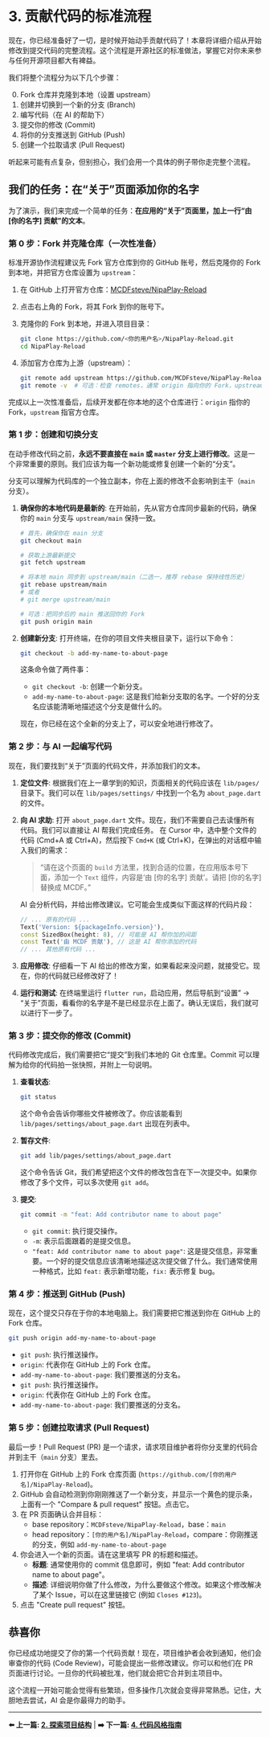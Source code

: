 # 3. 贡献代码的标准流程

现在，你已经准备好了一切，是时候开始动手贡献代码了！本章将详细介绍从开始修改到提交代码的完整流程。这个流程是开源社区的标准做法，掌握它对你未来参与任何开源项目都大有裨益。

我们将整个流程分为以下几个步骤：

0. Fork 仓库并克隆到本地（设置 upstream）
1. 创建并切换到一个新的分支 (Branch)
2. 编写代码（在 AI 的帮助下）
3. 提交你的修改 (Commit)
4. 将你的分支推送到 GitHub (Push)
5. 创建一个拉取请求 (Pull Request)

听起来可能有点复杂，但别担心，我们会用一个具体的例子带你走完整个流程。

## 我们的任务：在“关于”页面添加你的名字

为了演示，我们来完成一个简单的任务：**在应用的“关于”页面里，加上一行“由 [你的名字] 贡献”的文本**。

### 第 0 步：Fork 并克隆仓库（一次性准备）

标准开源协作流程建议先 Fork 官方仓库到你的 GitHub 账号，然后克隆你的 Fork 到本地，并把官方仓库设置为 `upstream`：

1. 在 GitHub 上打开官方仓库：[MCDFsteve/NipaPlay-Reload](https://github.com/MCDFsteve/NipaPlay-Reload)
2. 点击右上角的 Fork，将其 Fork 到你的账号下。
3. 克隆你的 Fork 到本地，并进入项目目录：

    ```bash
    git clone https://github.com/<你的用户名>/NipaPlay-Reload.git
    cd NipaPlay-Reload
    ```

4. 添加官方仓库为上游（upstream）：

    ```bash
    git remote add upstream https://github.com/MCDFsteve/NipaPlay-Reload.git
    git remote -v  # 可选：检查 remotes，通常 origin 指向你的 Fork，upstream 指向官方仓库
    ```

完成以上一次性准备后，后续开发都在你本地的这个仓库进行：`origin` 指你的 Fork，`upstream` 指官方仓库。

### 第 1 步：创建和切换分支

在动手修改代码之前，**永远不要直接在 `main` 或 `master` 分支上进行修改**。这是一个非常重要的原则。我们应该为每一个新功能或修复创建一个新的“分支”。

分支可以理解为代码库的一个独立副本，你在上面的修改不会影响到主干（`main` 分支）。

1. **确保你的本地代码是最新的**:
    在开始前，先从官方仓库同步最新的代码，确保你的 `main` 分支与 `upstream/main` 保持一致。

    ```bash
    # 首先，确保你在 main 分支
    git checkout main

    # 获取上游最新提交
    git fetch upstream

    # 将本地 main 同步到 upstream/main（二选一，推荐 rebase 保持线性历史）
    git rebase upstream/main
    # 或者
    # git merge upstream/main

    # 可选：把同步后的 main 推送回你的 Fork
    git push origin main
    ```

2. **创建新分支**:
    打开终端，在你的项目文件夹根目录下，运行以下命令：

    ```bash
    git checkout -b add-my-name-to-about-page
    ```

    这条命令做了两件事：
    * `git checkout -b`: 创建一个新分支。
    * `add-my-name-to-about-page`: 这是我们给新分支取的名字。一个好的分支名应该能清晰地描述这个分支是做什么的。

    现在，你已经在这个全新的分支上了，可以安全地进行修改了。

### 第 2 步：与 AI 一起编写代码

现在，我们要找到“关于”页面的代码文件，并添加我们的文本。

1. **定位文件**:
    根据我们在上一章学到的知识，页面相关的代码应该在 `lib/pages/` 目录下。我们可以在 `lib/pages/settings/` 中找到一个名为 `about_page.dart` 的文件。

2. **向 AI 求助**:
    打开 `about_page.dart` 文件。现在，我们不需要自己去读懂所有代码。我们可以直接让 AI 帮我们完成任务。
    在 Cursor 中，选中整个文件的代码 (Cmd+A 或 Ctrl+A)，然后按下 `Cmd+K` (或 Ctrl+K)，在弹出的对话框中输入我们的需求：

    > “请在这个页面的 `build` 方法里，找到合适的位置，在应用版本号下面，添加一个 `Text` 组件，内容是‘由 [你的名字] 贡献’。请把 [你的名字] 替换成 MCDF。”

    AI 会分析代码，并给出修改建议。它可能会生成类似下面这样的代码片段：

    ```dart
    // ... 原有的代码 ...
    Text('Version: ${packageInfo.version}'),
    const SizedBox(height: 8), // 可能是 AI 帮你加的间距
    const Text('由 MCDF 贡献'), // 这是 AI 帮你添加的代码
    // ... 其他原有代码 ...
    ```

3. **应用修改**:
    仔细看一下 AI 给出的修改方案，如果看起来没问题，就接受它。现在，你的代码就已经修改好了！

4. **运行和测试**:
    在终端里运行 `flutter run`，启动应用，然后导航到“设置” -> “关于”页面，看看你的名字是不是已经显示在上面了。确认无误后，我们就可以进行下一步了。

### 第 3 步：提交你的修改 (Commit)

代码修改完成后，我们需要把它“提交”到我们本地的 Git 仓库里。Commit 可以理解为给你的代码拍一张快照，并附上一句说明。

1. **查看状态**:

    ```bash
    git status
    ```

    这个命令会告诉你哪些文件被修改了。你应该能看到 `lib/pages/settings/about_page.dart` 出现在列表中。

2. **暂存文件**:

    ```bash
    git add lib/pages/settings/about_page.dart
    ```

    这个命令告诉 Git，我们希望把这个文件的修改包含在下一次提交中。如果你修改了多个文件，可以多次使用 `git add`。

3. **提交**:

    ```bash
    git commit -m "feat: Add contributor name to about page"
    ```

    * `git commit`: 执行提交操作。
    * `-m`: 表示后面跟着的是提交信息。
    * `"feat: Add contributor name to about page"`: 这是提交信息，非常重要。一个好的提交信息应该清晰地描述这次提交做了什么。我们通常使用一种格式，比如 `feat:` 表示新增功能，`fix:` 表示修复 bug。

### 第 4 步：推送到 GitHub (Push)

现在，这个提交只存在于你的本地电脑上。我们需要把它推送到你在 GitHub 上的 Fork 仓库。

```bash
git push origin add-my-name-to-about-page
```

*   `git push`: 执行推送操作。
*   `origin`: 代表你在 GitHub 上的 Fork 仓库。
*   `add-my-name-to-about-page`: 我们要推送的分支名。
* `git push`: 执行推送操作。
* `origin`: 代表你在 GitHub 上的 Fork 仓库。
* `add-my-name-to-about-page`: 我们要推送的分支名。

### 第 5 步：创建拉取请求 (Pull Request)

最后一步！Pull Request (PR) 是一个请求，请求项目维护者将你分支里的代码合并到主干（`main` 分支）里去。

1. 打开你在 GitHub 上的 Fork 仓库页面 (`https://github.com/[你的用户名]/NipaPlay-Reload`)。
2. GitHub 会自动检测到你刚刚推送了一个新分支，并显示一个黄色的提示条，上面有一个 "Compare & pull request" 按钮。点击它。
3. 在 PR 页面确认合并目标：
    * base repository：`MCDFsteve/NipaPlay-Reload`，base：`main`
    * head repository：`[你的用户名]/NipaPlay-Reload`，compare：你刚推送的分支，例如 `add-my-name-to-about-page`
4. 你会进入一个新的页面。请在这里填写 PR 的标题和描述。
    * **标题**: 通常使用你的 commit 信息即可，例如 "feat: Add contributor name to about page"。
    * **描述**: 详细说明你做了什么修改，为什么要做这个修改。如果这个修改解决了某个 Issue，可以在这里链接它 (例如 `Closes #123`)。
5. 点击 "Create pull request" 按钮。

## 恭喜你

你已经成功地提交了你的第一个代码贡献！现在，项目维护者会收到通知，他们会审查你的代码 (Code Review)，可能会提出一些修改建议。你可以和他们在 PR 页面进行讨论。一旦你的代码被批准，他们就会把它合并到主项目中。

这个流程一开始可能会觉得有些繁琐，但多操作几次就会变得非常熟悉。记住，大胆地去尝试，AI 会是你最得力的助手。

---

**⬅️ 上一篇: [2. 探索项目结构](02-Project-Structure.md)** | **➡️ 下一篇: [4. 代码风格指南](04-Coding-Style.md)**
